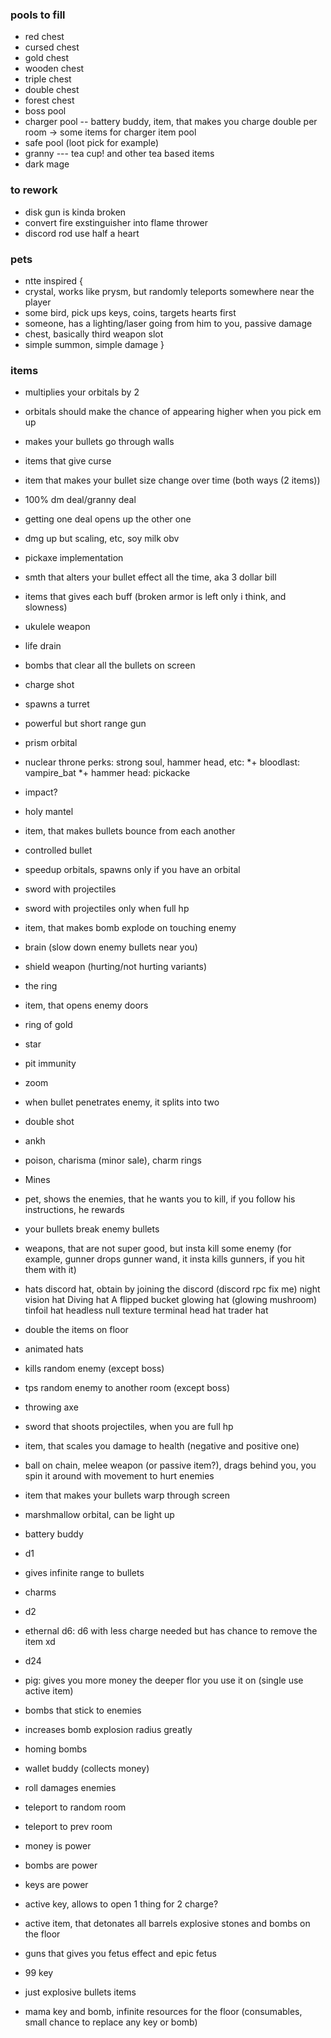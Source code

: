 ### pools to fill

* red chest
* cursed chest
* gold chest
* wooden chest
* triple chest
* double chest
* forest chest
* boss pool
* charger pool       -- battery buddy, item, that makes you charge double per room -> some items for charger item pool
* safe pool (loot pick for example)
* granny --- tea cup! and other tea based items
* dark mage

### to rework

* disk gun is kinda broken
* convert fire exstinguisher into flame thrower
* discord rod use half a heart

### pets

* ntte inspired {
 * crystal, works like prysm, but randomly teleports somewhere near the player
 * some bird, pick ups keys, coins, targets hearts first
 * someone, has a lighting/laser going from him to you, passive damage
 * chest, basically third weapon slot 
 * simple summon, simple damage
}

### items

* multiplies your orbitals by 2
* orbitals should make the chance of appearing higher when you pick em up
* makes your bullets go through walls
* items that give curse
* item that makes your bullet size change over time (both ways (2 items))
* 100% dm deal/granny deal
* getting one deal opens up the other one
* dmg up but scaling, etc, soy milk obv
* pickaxe implementation
* smth that alters your bullet effect all the time, aka 3 dollar bill
* items that gives each buff (broken armor is left only i think, and slowness)
* ukulele weapon
* life drain
* bombs that clear all the bullets on screen
* charge shot
* spawns a turret
* powerful but short range gun
* prism orbital
* nuclear throne perks: strong soul, hammer head, etc:
 *+ bloodlast: vampire_bat
 *+ hammer head: pickacke
 * impact?

* holy mantel
* item, that makes bullets bounce from each another
* controlled bullet 
* speedup orbitals, spawns only if you have an orbital
* sword with projectiles
* sword with projectiles only when full hp
* item, that makes bomb explode on touching enemy
* brain (slow down enemy bullets near you)
* shield weapon (hurting/not hurting variants)
* the ring
* item, that opens enemy doors
* ring of gold
* star
* pit immunity
* zoom
* when bullet penetrates enemy, it splits into two
* double shot
* ankh
* poison, charisma (minor sale), charm rings
* Mines
* pet, shows the enemies, that he wants you to kill, if you follow his instructions, he rewards
* your bullets break enemy bullets
* weapons, that are not super good, but insta kill some enemy (for example, gunner drops gunner wand, it insta kills gunners, if you hit them with it)
* hats
 discord hat, obtain by joining the discord (discord rpc fix me)
 night vision hat
 Diving hat
 A flipped bucket
 glowing hat (glowing mushroom)
 tinfoil hat
 headless
 null texture
 terminal head
 hat trader hat
 
* double the items on floor
* animated hats
* kills random enemy (except boss)
* tps random enemy to another room (except boss)
* throwing axe
* sword that shoots projectiles, when you are full hp
* item, that scales you damage to health (negative and positive one)
* ball on chain, melee weapon (or passive item?), drags behind you, you spin it around with movement to hurt enemies
* item that makes your bullets warp through screen
* marshmallow orbital, can be light up
* battery buddy
* d1
* gives infinite range to bullets
* charms
* d2
* ethernal d6: d6 with less charge needed but has chance to remove the item xd
* d24
* pig: gives you more money the deeper flor you use it on (single use active item)
* bombs that stick to enemies
* increases bomb explosion radius greatly
* homing bombs
* wallet buddy (collects money)
* roll damages enemies
* teleport to random room
* teleport to prev room
* money is power
* bombs are power
* keys are power
* active key, allows to open 1 thing for 2 charge?
* active item, that detonates all barrels explosive stones and bombs on the floor
* guns that gives you fetus effect and epic fetus
* 99 key
* just explosive bullets items
* mama key and bomb, infinite resources for the floor (consumables, small chance to replace any key or bomb)
